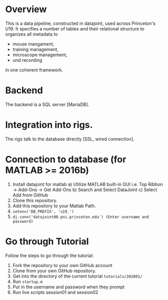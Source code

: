 
# Overview
This is a data pipeline, constructed in datajoint, used across Princeton's U19.
It specifies a number of tables and their relational structure to organizes all metadata to
* mouse mangament,
* training management,
* microscope management,
* und recording

in one coherent framework.

# Backend
The backend is a SQL server [MariaDB].

# Integration into rigs.
The rigs talk to the database directly [SSL, wired connection].


# Connection to database (for MATLAB >= 2016b)
1. Install datajoint for matlab 
         a) Utilize MATLAB built-in GUI i.e. Top Ribbon -> Add-Ons -> Get Add-Ons
         b) Search and Select DataJoint
         c) Select Add from GitHub
2. Clone this repository.
3. Add this repository to your Matlab Path.         
4. ``` setenv('DB_PREFIX', 'u19_') ```
5. ``` dj.conn('datajoint00.pni.princeton.edu') (Enter username and password) ```

# Go through Tutorial
Follow the steps to go through the tutorial:
1. Fork the repository to your own GitHub account
2. Clone from your own GitHub repository. 
3. Get into the directory of the current tutorial `tutorials/202001/`
4. Run `startup.m`
5. Put in the username and password when they prompt
6. Run live scripts session01 and session02

